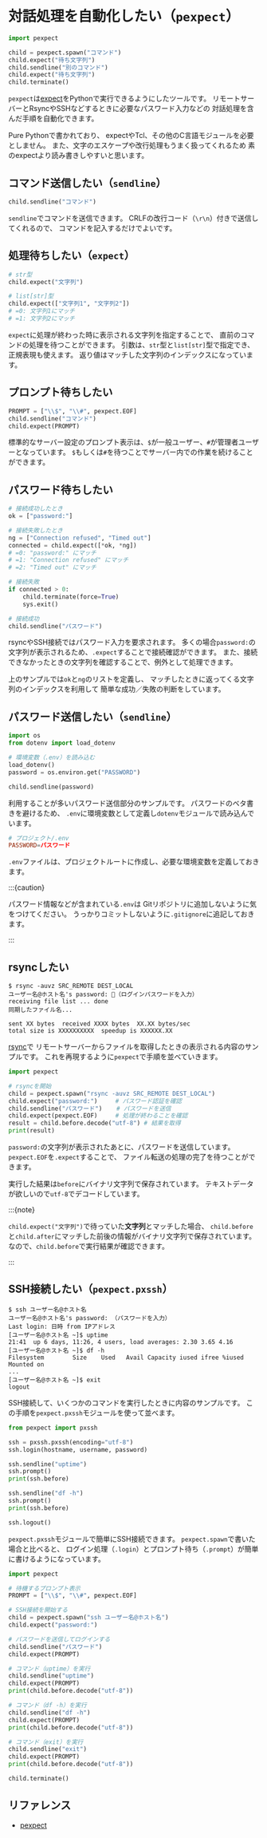 # 対話処理を自動化したい（`pexpect`）

```python
import pexpect

child = pexpect.spawn("コマンド")
child.expect("待ち文字列")
child.sendline("別のコマンド")
child.expect("待ち文字列")
child.terminate()
```

`pexpect`は[expect](../command/command-expect.md)をPythonで実行できるようにしたツールです。
リモートサーバーとRsyncやSSHなどするときに必要なパスワード入力などの
対話処理を含んだ手順を自動化できます。

Pure Pythonで書かれており、
expectやTcl、その他のC言語モジュールを必要としません。
また、文字のエスケープや改行処理もうまく扱ってくれるため
素のexpectより読み書きしやすいと思います。

## コマンド送信したい（`sendline`）

```python
child.sendline("コマンド")
```

`sendline`でコマンドを送信できます。
CRLFの改行コード（`\r\n`）付きで送信してくれるので、
コマンドを記入するだけでよいです。

## 処理待ちしたい（`expect`）

```python
# str型
child.expect("文字列")

# list[str]型
child.expect(["文字列1", "文字列2"])
# =0: 文字列1にマッチ
# =1: 文字列2にマッチ
```

`expect`に処理が終わった時に表示される文字列を指定することで、
直前のコマンドの処理を待つことができます。
引数は、`str`型と`list[str]`型で指定でき、正規表現も使えます。
返り値はマッチした文字列のインデックスになっています。

## プロンプト待ちしたい

```python
PROMPT = ["\\$", "\\#", pexpect.EOF]
child.sendline("コマンド")
child.expect(PROMPT)
```

標準的なサーバー設定のプロンプト表示は、`$`が一般ユーザー、`#`が管理者ユーザーとなっています。
`$`もしくは`#`を待つことでサーバー内での作業を続けることができます。

## パスワード待ちしたい

```python
# 接続成功したとき
ok = ["password:"]

# 接続失敗したとき
ng = ["Connection refused", "Timed out"]
connected = child.expect([*ok, *ng])
# =0: "password:" にマッチ
# =1: "Connection refused" にマッチ
# =2: "Timed out" にマッチ

# 接続失敗
if connected > 0:
    child.terminate(force=True)
    sys.exit()

# 接続成功
child.sendline("パスワード")
```

rsyncやSSH接続ではパスワード入力を要求されます。
多くの場合`password:`の文字列が表示されるため、`.expect`することで接続確認ができます。
また、接続できなかったときの文字列を確認することで、例外として処理できます。

上のサンプルでは`ok`と`ng`のリストを定義し、
マッチしたときに返ってくる文字列のインデックスを利用して
簡単な成功／失敗の判断をしています。

## パスワード送信したい（`sendline`）

```python
import os
from dotenv import load_dotenv

# 環境変数（.env）を読み込む
load_dotenv()
password = os.environ.get("PASSWORD")

child.sendline(password)
```

利用することが多いパスワード送信部分のサンプルです。
パスワードのベタ書きを避けるため、
`.env`に環境変数として定義し`dotenv`モジュールで読み込んでいます。

```conf
# プロジェクト/.env
PASSWORD=パスワード
```

`.env`ファイルは、プロジェクトルートに作成し、必要な環境変数を定義しておきます。

:::{caution}

パスワード情報などが含まれている`.env`は
Gitリポジトリに追加しないように気をつけてください。
うっかりコミットしないように`.gitignore`に追記しておきます。

:::

## rsyncしたい

```console
$ rsync -auvz SRC_REMOTE DEST_LOCAL
ユーザー名@ホスト名's password: 🔑（ログインパスワードを入力）
receiving file list ... done
同期したファイル名...

sent XX bytes  received XXXX bytes  XX.XX bytes/sec
total size is XXXXXXXXXX  speedup is XXXXXX.XX
```

[rsync](../command/command-rsync.md)で
リモートサーバーからファイルを取得したときの表示される内容のサンプルです。
これを再現するように`pexpect`で手順を並べていきます。

```python
import pexpect

# rsyncを開始
child = pexpect.spawn("rsync -auvz SRC_REMOTE DEST_LOCAL")
child.expect("password:")     # パスワード認証を確認
child.sendline("パスワード")    # パスワードを送信
child.expect(pexpect.EOF)     # 処理が終わることを確認
result = child.before.decode("utf-8") # 結果を取得
print(result)
```

`password:`の文字列が表示されたあとに、パスワードを送信しています。
`pexpect.EOF`を`.expect`することで、
ファイル転送の処理の完了を待つことができます。

実行した結果は`before`にバイナリ文字列で保存されています。
テキストデータが欲しいので`utf-8`でデコードしています。

:::{note}

`child.expect("文字列")`で待っていた**文字列**とマッチした場合、
`child.before`と`child.after`にマッチした前後の情報がバイナリ文字列で保存されています。
なので、`child.before`で実行結果が確認できます。

:::

## SSH接続したい（`pexpect.pxssh`）

```console
$ ssh ユーザー名@ホスト名
ユーザー名@ホスト名's password: （パスワードを入力）
Last login: 日時 from IPアドレス
[ユーザー名@ホスト名 ~]$ uptime
21:41  up 6 days, 11:26, 4 users, load averages: 2.30 3.65 4.16
[ユーザー名@ホスト名 ~]$ df -h
Filesystem        Size    Used   Avail Capacity iused ifree %iused  Mounted on
...
[ユーザー名@ホスト名 ~]$ exit
logout
```

SSH接続して、いくつかのコマンドを実行したときに内容のサンプルです。
この手順を`pexpect.pxssh`モジュールを使って並べます。

```python
from pexpect import pxssh

ssh = pxssh.pxssh(encoding="utf-8")
ssh.login(hostname, username, password)

ssh.sendline("uptime")
ssh.prompt()
print(ssh.before)

ssh.sendline("df -h")
ssh.prompt()
print(ssh.before)

ssh.logout()
```

`pexpect.pxssh`モジュールで簡単にSSH接続できます。
`pexpect.spawn`で書いた場合と比べると、
ログイン処理（`.login`）とプロンプト待ち（`.prompt`）が簡単に書けるようになっています。

```python
import pexpect

# 待機するプロンプト表示
PROMPT = ["\\$", "\\#", pexpect.EOF]

# SSH接続を開始する
child = pexpect.spawn("ssh ユーザー名@ホスト名")
child.expect("password:")

# パスワードを送信してログインする
child.sendline("パスワード")
child.expect(PROMPT)

# コマンド（uptime）を実行
child.sendline("uptime")
child.expect(PROMPT)
print(child.before.decode("utf-8"))

# コマンド（df -h）を実行
child.sendline("df -h")
child.expect(PROMPT)
print(child.before.decode("utf-8"))

# コマンド（exit）を実行
child.sendline("exit")
child.expect(PROMPT)
print(child.before.decode("utf-8"))

child.terminate()
```

## リファレンス

- [pexpect](https://pexpect.readthedocs.io/en/stable/)
